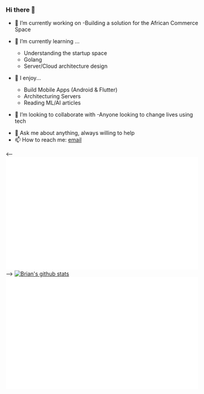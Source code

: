 ### Hi there 👋

<!-- 
**justbriang/justbriang** is a ✨ _special_ ✨ repository because its `README.md` (this file) appears on your GitHub profile. -->
<!-- Here are some ideas to get you started: -->

 - 🔭 I’m currently working on 
      -Building a solution for the African Commerce Space

- 🌱 I’m currently learning ...
    -  Understanding the startup space
    -  Golang 
    -  Server/Cloud architecture design
    
- 🙂 I enjoy...
    - Build Mobile Apps (Android & Flutter) 
    - Architecturing Servers
    - Reading ML/AI articles
   
- 👯 I’m looking to collaborate with
        -Anyone looking to change lives using tech
        
<!-- - 🤔 I’m looking for help with ... -->
- 💬 Ask me about anything, always willing to help
- 📫 How to reach me: <a href="mailto: gichuxb@gmail.com">email</a>

<!-- - ⚡ Fun fact: ... -->


<--![](https://github.com/justbriang/stats/blob/master/generated/overview.svg)-->
[![Brian's github stats](https://github-readme-stats.vercel.app/api?username=justbriang&theme=blue-green)](https://github.com/justbriang/github-readme-stats)
![](https://github.com/justbriang/stats/blob/master/generated/languages.svg)

